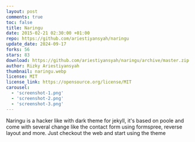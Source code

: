 ```yaml
---
layout: post
comments: true
toc: false
title: Naringu
date: 2015-02-21 02:30:00 +01:00
repo: https://github.com/ariestiyansyah/naringu
update_date: 2024-09-17
forks: 56
stars: 83
download: https://github.com/ariestiyansyah/naringu/archive/master.zip
author: Rizky Ariestiyansyah
thumbnail: naringu.webp
license: MIT
license_link: https://opensource.org/license/MIT
carousel:
  - 'screenshot-1.png'
  - 'screenshot-2.png'
  - 'screenshot-3.png'
---
```


Naringu is a hacker like with dark theme for jekyll, it's based on poole and come with several change like the contact form using formspree, reverse layout and more. Just checkout the web and start using the theme
